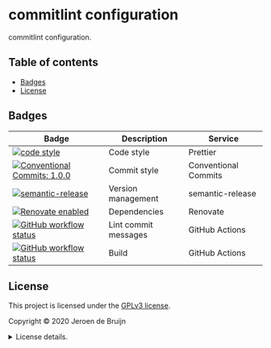 # commitlint configuration

commitlint configuration.

<a name="toc"></a>

## Table of contents

- [Badges](#badges)
- [License](#license)

## Badges

| Badge                                                                                                                                                                                                                                                 | Description          | Service              |
| ----------------------------------------------------------------------------------------------------------------------------------------------------------------------------------------------------------------------------------------------------- | -------------------- | -------------------- |
| <a href="https://github.com/prettier/prettier#readme"><img alt="code style" src="https://img.shields.io/badge/code_style-prettier-ff69b4.svg?style=flat-square"></a>                                                                                  | Code style           | Prettier             |
| <a href="https://conventionalcommits.org"><img alt="Conventional Commits: 1.0.0" src="https://img.shields.io/badge/Conventional%20Commits-1.0.0-yellow.svg?style=flat-square"></a>                                                                    | Commit style         | Conventional Commits |
| <a href="https://github.com/semantic-release/semantic-release"><img alt="semantic-release" src="https://img.shields.io/badge/%20%20%F0%9F%93%A6%F0%9F%9A%80-semantic--release-e10079.svg?style=flat-square"></a>                                      | Version management   | semantic-release     |
| <a href="https://renovatebot.com"><img alt="Renovate enabled" src="https://img.shields.io/badge/renovate-enabled-brightgreen.svg?style=flat-square"></a>                                                                                              | Dependencies         | Renovate             |
| <a href="https://github.com/vidavidorra/commitlint-plugin-function-rules/actions"><img alt="GitHub workflow status" src="https://img.shields.io/github/workflow/status/vidavidorra/commitlint-config/Lint%20commit%20messages?style=flat-square"></a> | Lint commit messages | GitHub Actions       |
| <a href="https://github.com/vidavidorra/commitlint-plugin-function-rules/actions"><img alt="GitHub workflow status" src="https://img.shields.io/github/workflow/status/vidavidorra/commitlint-config/Build?style=flat-square"></a>                    | Build                | GitHub Actions       |

## License

This project is licensed under the [GPLv3 license](https://www.gnu.org/licenses/gpl.html).

Copyright © 2020 Jeroen de Bruijn

<details><summary>License details.</summary>
<p>

This program is free software: you can redistribute it and/or modify
it under the terms of the GNU General Public License as published by
the Free Software Foundation, either version 3 of the License, or
(at your option) any later version.

This program is distributed in the hope that it will be useful,
but WITHOUT ANY WARRANTY; without even the implied warranty of
MERCHANTABILITY or FITNESS FOR A PARTICULAR PURPOSE. See the
GNU General Public License for more details.

You should have received a copy of the GNU General Public License
along with this program. If not, see <http://www.gnu.org/licenses/>.

The full text of the license is available in the [LICENSE](LICENSE.md) file in this repository and [online](https://www.gnu.org/licenses/gpl.html).

</details>
